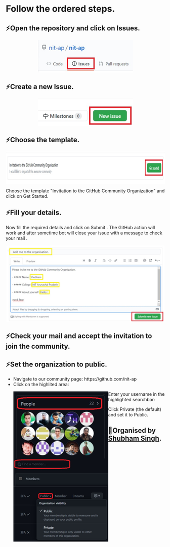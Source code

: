# Follow the ordered steps.

## ⚡Open the repository and click on Issues.
<p align="center">
  <img align="center" width="300" src="join/Issues.jpg" />
</p>







## ⚡Create a new Issue.
<p align="center">
  <img align="center" width="300" src="join/newissues.jpg" />
</p>







## ⚡Choose the template.
<img align="center" height="100"  src="join/getstarted.jpg" />

Choose the template "Invitation to the GitHub Community Organization" and click on Get Started.

## ⚡Fill your details.
Now fill the required details and click on Submit . 
The GitHub action will work and after sometime bot will close your issue with a message to check your mail .

<p align="center">
  <img align="center" width="500" src="join/submit.jpg" />
</p>








## ⚡Check your mail and accept the invitation to join the community.


## ⚡Set the organization to public.
<ul>
  <li>Navigate to our community page: https://github.com/nit-ap</li>
  <li>Click on the highlited area:<p align="center">
  <img align="left" width="300" src="join/People.jpg" />
</p></li>
  
</ul>


<ul> 
  <li>Enter your username in the highlighted searchbar:<p align="left">
  <img align="left" width="300" src="join/find.jpg" />
</p>
  
</li>
</ul>


<ul>
  <li>Click Private (the default) and set it to Public.<p align="left">
  <img align="left" width="300" src="join/public.jpg" />
</p></li>
</ul>










## 👋Organised by [Shubham Singh](https://github.com/suubh).
